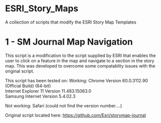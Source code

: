 # ESRI_Story_Maps
A collection of scripts that modify the ESRI Story Map Templates

# 1 - SM Journal Map Navigation
This script is a modification to the script supplied by ESRI that enables the user to click on a feature in the map and navigate to a section in the story map.
This was developed to overcome some compatablity issues with the original script.

This script has been tested on:
Working:
Chrome Version 60.0.3112.90 (Official Build) (64-bit)<br/>
Internet Explorer 11 Version 11.483.15063.0<br/>
Samsung Internet Version 5.4.02.3<br/>

Not working:
Safari (could not find the version number....)

Original script located here:
https://github.com/Esri/storymap-journal

